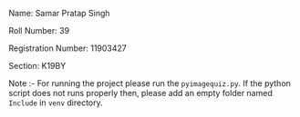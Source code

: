 Name: Samar Pratap Singh

Roll Number: 39

Registration Number: 11903427

Section: K19BY


Note :- For running the project please run the `pyimagequiz.py`. If the python script does not runs properly then, please add an empty folder named `Include` in `venv` directory.
